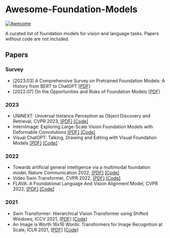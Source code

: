 # Awesome-Foundation-Models
[![Awesome](https://awesome.re/badge.svg)](https://awesome.re)

A curated list of foundation models for vision and language tasks. Papers without code are not included.

## Papers

### Survey

* [2023.03] A Comprehensive Survey on Pretrained Foundation Models: A History from BERT to ChatGPT [[PDF]](https://arxiv.org/pdf/2302.09419.pdf)
* [2022.07] On the Opportunities and Risks of Foundation Models [[PDF]](https://arxiv.org/pdf/2108.07258.pdf)

### 2023

* UNINEXT: Universal Instance Perception as Object Discovery and Retrieval, CVPR 2023, [[PDF]](https://arxiv.org/pdf/2303.06674.pdf) [[Code]](https://github.com/MasterBin-IIAU/UNINEXT)
* InternImage: Exploring Large-Scale Vision Foundation Models with Deformable Convolutions [[PDF]](https://arxiv.org/pdf/2211.05778.pdf) [[Code]](https://github.com/OpenGVLab/InternImage)
* Visual ChatGPT: Talking, Drawing and Editing with Visual Foundation Models [[PDF]](https://arxiv.org/pdf/2303.04671.pdf) [[Code]](https://github.com/microsoft/visual-chatgpt)

### 2022

* Towards artificial general intelligence via a multimodal foundation model, Nature Communication 2022, [[PDF]](https://www.nature.com/articles/s41467-022-30761-2) [[Code]](https://github.com/neilfei/brivl-nmi) 
* Video Swin Transformer, CVPR 2022, [[PDF]](https://openaccess.thecvf.com/content/CVPR2022/papers/Liu_Video_Swin_Transformer_CVPR_2022_paper.pdf) [[Code]](https://github.com/SwinTransformer/Video-Swin-Transformer)
* FLAVA: A Foundational Language And Vision Alignment Model, CVPR 2022, [[PDF]](https://openaccess.thecvf.com/content/CVPR2022/papers/Singh_FLAVA_A_Foundational_Language_and_Vision_Alignment_Model_CVPR_2022_paper.pdf) [[Code]](https://github.com/facebookresearch/multimodal/tree/main/examples/flava)

### 2021

* Swin Transformer: Hierarchical Vision Transformer using Shifted Windows, ICCV 2021, [[PDF]](https://openaccess.thecvf.com/content/ICCV2021/papers/Liu_Swin_Transformer_Hierarchical_Vision_Transformer_Using_Shifted_Windows_ICCV_2021_paper.pdf) [[Code]](https://github.com/microsoft/Swin-Transformer)
* An Image is Worth 16x16 Words: Transformers for Image Recognition at Scale, ICLR 2021, [[PDF]](https://arxiv.org/pdf/2010.11929.pdf) [[Code]](https://github.com/google-research/vision_transformer)

